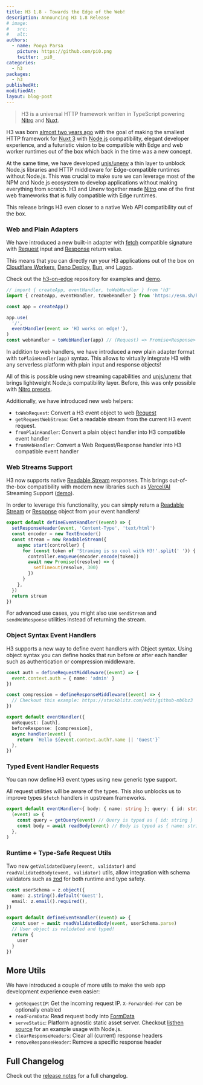 ```yaml
---
title: H3 1.8 - Towards the Edge of the Web!
description: Announcing H3 1.8 Release
# image:
#   src:
#   alt:
authors:
  - name: Pooya Parsa
    picture: https://github.com/pi0.png
    twitter: _pi0_
categories:
  - h3
packages:
  - h3
publishedAt:
modifiedAt:
layout: blog-post
---
```


> H3 is a universal HTTP framework written in TypeScript powering [Nitro](https://nitro.unjs.io/) and [Nuxt](https://nuxt.com/).

H3 was born [almost two years ago](https://github.com/unjs/h3/tree/cbc8909b2003d6d5df694ab7a36aa067cc990c74) with the goal of making the smallest  HTTP framework for [Nuxt 3](https://nuxt.com/) with [Node.js](https://nodejs.org/en) compatibility, elegant developer experience, and a futuristic vision to be compatible with Edge and web worker runtimes out of the box which back in the time was a new concept.

At the same time, we have developed [unjs/unenv](https://github.com/unjs/unenv/tree/main) a thin layer to unblock Node.js libraries and HTTP middleware for Edge-compatible runtimes without Node.js. This was crucial to make sure we can leverage most of the NPM and Node.js ecosystem to develop applications without making everything from scratch. H3 and Unenv together made [Nitro](https://nitro.unjs.io) one of the first web frameworks that is fully compatible with Edge runtimes.

This release brings H3 even closer to a native Web API compatibility out of the box.

### Web and Plain Adapters

We have introduced a new built-in adapter with [fetch](https://developer.mozilla.org/en-US/docs/Web/API/Fetch_API) compatible signature with [Request](https://developer.mozilla.org/en-US/docs/Web/API/Request) input and [Response](https://developer.mozilla.org/en-US/docs/Web/API/Response) return value.

This means that you can directly run your H3 applications out of the box on [Cloudflare Workers](https://workers.cloudflare.com/), [Deno Deploy](https://deno.com/deploy), [Bun](https://bun.sh/), and [Lagon](https://lagon.app/).

Check out the [h3-on-edge](https://github.com/pi0/h3-on-edge) repository for examples and [demo](https://h3-on-edge.deno.dev/).

```ts
// import { createApp, eventHandler, toWebHandler } from 'h3'
import { createApp, eventHandler, toWebHandler } from 'https://esm.sh/h3@1.8.0'

const app = createApp()

app.use(
  '/',
  eventHandler(event => 'H3 works on edge!'),
)
const webHandler = toWebHandler(app) // (Request) => Promise<Response>
```

In addition to web handlers, we have introduced a new plain adapter format with `toPlainHandler(app)` syntax. This allows to virtually integrate H3 with any serverless platform with plain input and response objects!

All of this is possible using new streaming capabilities and [unjs/unenv](https://unenv.unjs.io) that brings lightweight Node.js compatibility layer. Before, this was only possible with [Nitro presets](https://nitro.unjs.io/deploy).

Additionally, we have introduced new web helpers:

- `toWebRequest`: Convert a H3 event object to web [Request](https://developer.mozilla.org/en-US/docs/Web/API/Request)
- `getRequestWebStream`: Get a readable stream from the current H3 event request.
- `fromPlainHandler`: Convert a plain object handler into H3 compatible event handler
- `fromWebHandler`: Convert a Web Request/Response handler into H3 compatible event handler

### Web Streams Support

H3 now supports native [Readable Stream](https://developer.mozilla.org/en-US/docs/Web/API/ReadableStream) responses. This brings out-of-the-box compatibility with modern new libraries such as [Vercel/AI](https://github.com/vercel/ai) Streaming Support ([demo](https://github.com/Hebilicious/nuxt-openai-vercel-edge-demo)).

In order to leverage this functionality, you can simply return a [Readable Stream](https://developer.mozilla.org/en-US/docs/Web/API/ReadableStream) or [Response](https://developer.mozilla.org/en-US/docs/Web/API/Response) object from your event handlers!

```ts
export default defineEventHandler((event) => {
  setResponseHeader(event, 'Content-Type', 'text/html')
  const encoder = new TextEncoder()
  const stream = new ReadableStream({
    async start(controller) {
      for (const token of 'Straming is so cool with H3!'.split(' ')) {
        controller.enqueue(encoder.encode(token))
        await new Promise((resolve) => {
          setTimeout(resolve, 300)
        })
      }
    },
  })
  return stream
})
```

For advanced use cases, you might also use `sendStream` and `sendWebResponse` utilities instead of returning the stream.

### Object Syntax Event Handlers

H3 supports a new way to define event handlers with Object syntax. Using object syntax you can define hooks that run before or after each handler such as authentication or compression middleware.

```ts
const auth = defineRequestMiddleware((event) => {
  event.context.auth = { name: 'admin' }
})

const compression = defineResponseMiddleware((event) => {
  // Checkout this example: https://stackblitz.com/edit/github-mb6bz3
})

export default eventHandler({
  onRequest: [auth],
  beforeResponse: [compression],
  async handler(event) {
    return `Hello ${event.context.auth?.name || 'Guest'}`
  },
})
```

### Typed Event Handler Requests

You can now define H3 event types using new generic type support.

All request utilities will be aware of the types. This also unblocks us to improve types `$fetch` handlers in upstream frameworks.

```ts
export default eventHandler<{ body: { name: string }; query: { id: string } }>(
  (event) => {
    const query = getQuery(event) // Query is typed as { id: string }
    const body = await readBody(event) // Body is typed as { name: string }
  },
)
```

### Runtime + Type-Safe Request Utils

Two new `getValidatedQuery(event, validator)` and `readValidatedBody(event, validator)` utils, allow integration with schema validators such as [zod](https://zod.dev/) for both runtime and type safety.

```ts
const userSchema = z.object({
  name: z.string().default('Guest'),
  email: z.email().required(),
})

export default defineEventHandler((event) => {
  const user = await readValidatedBody(event, userSchema.parse)
  // User object is validated and typed!
  return {
    user
  }
})
```

## More Utils

We have introduced a couple of more utils to make the web app development experience even easier:

- `getRequestIP`: Get the incoming request IP. `X-Forwarded-For` can be optionally enabled
- `readFormData`: Read request body into [FormData](https://developer.mozilla.org/en-US/docs/Web/API/FormData)
- `serveStatic`: Platform agnostic static asset server. Checkout [listhen source](https://github.com/unjs/listhen/blob/af6ea3af3fec4289c00b0ba589ca6f63c6a5dbbd/src/server/dev.ts#L66) for an example usage with Node.js.
- `clearResponseHeaders`: Clear all (current) response headers
- `removeResponseHeader`: Remove a specific response header

## Full Changelog

Check out the [release notes](https://github.com/unjs/h3/issues/486) for a full changelog.
